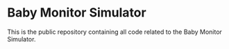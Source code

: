 # Baby Monitor Simulator
This is the public repository containing all code related to the Baby Monitor Simulator.
